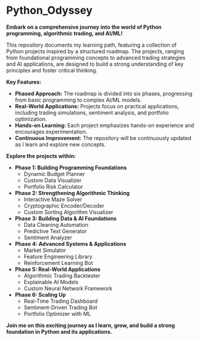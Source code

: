 # Python_Odyssey

**Embark on a comprehensive journey into the world of Python programming, algorithmic trading, and AI/ML!**

This repository documents my learning path, featuring a collection of Python projects inspired by a structured roadmap. The projects, ranging from foundational programming concepts to advanced trading strategies and AI applications, are designed to build a strong understanding of key principles and foster critical thinking.

**Key Features:**

* **Phased Approach:** The roadmap is divided into six phases, progressing from basic programming to complex AI/ML models.
* **Real-World Applications:** Projects focus on practical applications, including trading simulations, sentiment analysis, and portfolio optimization.
* **Hands-on Learning:** Each project emphasizes hands-on experience and encourages experimentation.
* **Continuous Improvement:** The repository will be continuously updated as I learn and explore new concepts.

**Explore the projects within:**

* **Phase 1: Building Programming Foundations**
  * Dynamic Budget Planner
  * Custom Data Visualizer
  * Portfolio Risk Calculator
* **Phase 2: Strengthening Algorithmic Thinking**
  * Interactive Maze Solver
  * Cryptographic Encoder/Decoder
  * Custom Sorting Algorithm Visualizer
* **Phase 3: Building Data & AI Foundations**
  * Data Cleaning Automation
  * Predictive Text Generator
  * Sentiment Analyzer
* **Phase 4: Advanced Systems & Applications**
  * Market Simulator
  * Feature Engineering Library
  * Reinforcement Learning Bot
* **Phase 5: Real-World Applications**
  * Algorithmic Trading Backtester
  * Explainable AI Models
  * Custom Neural Network Framework
* **Phase 6: Scaling Up**
  * Real-Time Trading Dashboard
  * Sentiment-Driven Trading Bot
  * Portfolio Optimizer with ML

**Join me on this exciting journey as I learn, grow, and build a strong foundation in Python and its applications.**
